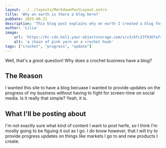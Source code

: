 ```yaml
---
layout: ../../layouts/MarkdownPostLayout.astro
title: 'Why on earth is there a blog here?'
pubDate: 2025-06-21
description: 'This blog post explains why on earth I created a blog for this site.'
author: 'Lilia'
image:
    url: 'https://hc-cdn.hel1.your-objectstorage.com/s/v3/8fc23f936faf4ab390ed4ccb5d88acb58ecbf86e_knitted_piece_and_yarn.jpg'
    alt: 'a chain of pink yarn on a crochet hook'
tags: ["crochet", "progress", "update"]
---
```


Well, that's a _great_ question! Why does a crochet business have a blog?

## The Reason

I wanted this site to have a blog becuase I wanted to provide updates on the progress of my business without having to fight for screen-time on social media. Is it really that simple? Yeah, it is.

## What I'll be posting about

I'm not exactly sure what kind of content I want to post herfe, so I think I'm mostly going to be figuing it out as I go. I do know however, that I will try to provide progress updates on things like markets I go to and new products I create.